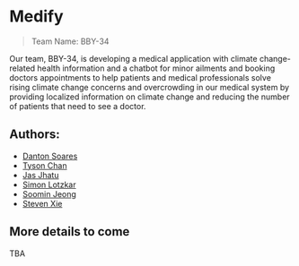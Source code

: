 # Medify

> Team Name: BBY-34

Our team, BBY-34, is developing a medical application with climate change-related health information and a chatbot for minor ailments and booking doctors appointments to help patients and medical professionals solve rising climate change concerns and overcrowding in our medical system by providing localized information on climate change and reducing the number of patients that need to see a doctor.

## Authors:

* [Danton Soares](https://github.com/Danton1)
* [Tyson Chan](https://github.com/tysonchan1)
* [Jas Jhatu](https://github.com/jjhatu)
* [Simon Lotzkar](https://github.com/SimonLotzkar)
* [Soomin Jeong](https://github.com/SoominJ06)
* [Steven Xie](https://github.com/sxht)

## More details to come
TBA
